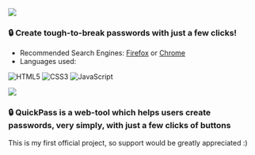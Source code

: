 <img src="https://i.imgur.com/AY6XI8q.png">

<h3>🔒 Create tough-to-break passwords with just a few clicks!</h3>

- Recommended Search Engines: [Firefox](https://www.mozilla.org/en-GB/firefox/new/) or [Chrome](https://www.google.com/intl/en_uk/chrome/)
- Languages used:

![HTML5](https://img.shields.io/badge/html5-%23E34F26.svg?style=for-the-badge&logo=html5&logoColor=white) ![CSS3](https://img.shields.io/badge/css3-%231572B6.svg?style=for-the-badge&logo=css3&logoColor=white) ![JavaScript](https://img.shields.io/badge/javascript-%23323330.svg?style=for-the-badge&logo=javascript&logoColor=%23F7DF1E)


<img src="https://i.imgur.com/BW1NziE.png">

<h3>🔒 QuickPass is a web-tool which helps users create passwords, very simply, with just a few clicks of buttons</h3>
<p>This is my first official project, so support would be greatly appreciated :)</p>
